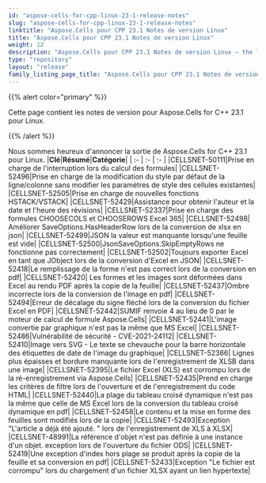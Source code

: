 ```yaml
---
id: "aspose-cells-for-cpp-linux-23-1-release-notes"
slug: "aspose-cells-for-cpp-linux-23-1-release-notes"
linktitle: "Aspose.Cells pour CPP 23.1 Notes de version Linux"
title: "Aspose.Cells pour CPP 23.1 Notes de version Linux"
weight: 12
description: "Aspose.Cells pour CPP 23.1 Notes de version Linux – the latest updates and fixes."
type: "repository"
layout: "release"
family_listing_page_title: "Aspose.Cells pour CPP 23.1 Notes de version Linux"
---
```

{{% alert color="primary" %}}

Cette page contient les notes de version pour Aspose.Cells for C++ 23.1 pour Linux.

{{% /alert %}}

Nous sommes heureux d'annoncer la sortie de Aspose.Cells for C++ 23.1 pour Linux.
|**Clé**|**Résumé**|**Catégorie**|
| :- | :- | :- |
|CELLSNET-50111|Prise en charge de l'interruption lors du calcul des formules|
|CELLSNET-52496|Prise en charge de la modification du style par défaut de la ligne/colonne sans modifier les paramètres de style des cellules existantes|
|CELLSNET-52505|Prise en charge de nouvelles fonctions HSTACK/VSTACK|
|CELLSNET-52429|Assistance pour obtenir l'auteur et la date et l'heure des révisions|
|CELLSNET-52337|Prise en charge des formules CHOOSECOLS et CHOOSEROWS Excel 365|
|CELLSNET-52498| Améliorer SaveOptions.HasHeaderRow lors de la conversion de xlsx en json|
|CELLSNET-52499|JSON la valeur est manquante lorsqu'une feuille est vide|
|CELLSNET-52500|JsonSaveOptions.SkipEmptyRows ne fonctionne pas correctement|
|CELLSNET-52502|Toujours exporter Excel en tant que JObject lors de la conversion d'Excel en JSON|
|CELLSNET-52418|Le remplissage de la forme n'est pas correct lors de la conversion en pdf|
|CELLSNET-52420| Les formes et les images sont déformées dans Excel au rendu PDF après la copie de la feuille|
|CELLSNET-52437|Ombre incorrecte lors de la conversion de l'image en pdf|
|CELLSNET-52494|Erreur de décalage du signe fléché lors de la conversion du fichier Excel en PDF|
|CELLSNET-52442|SUMIF renvoie 4 au lieu de 0 par le moteur de calcul de formule Aspose.Cells|
|CELLSNET-52441|L'image convertie par graphique n'est pas la même que MS Excel|
|CELLSNET-52486|Vulnérabilité de sécurité - CVE-2021-24112|
|CELLSNET-52410|Image vers SVG - Le texte se chevauche pour la barre horizontale des étiquettes de date de l'image du graphique|
|CELLSNET-52366| Lignes plus épaisses et bordure manquante lors de l'enregistrement de XLSB dans une image|
|CELLSNET-52395|Le fichier Excel (XLS) est corrompu lors de la ré-enregistrement via Aspose.Cells|
|CELLSNET-52435|Prend en charge les critères de filtre lors de l'ouverture et de l'enregistrement du code HTML|
|CELLSNET-52440|La plage du tableau croisé dynamique n'est pas la même que celle de MS Excel lors de la conversion du tableau croisé dynamique en pdf|
|CELLSNET-52458|Le contenu et la mise en forme des feuilles sont modifiés lors de la copie|
|CELLSNET-52493|Exception "L'article a déjà été ajouté. " lors de l'enregistrement de XLS à XLSX|
|CELLSNET-48991|La référence d'objet n'est pas définie à une instance d'un objet. exception lors de l'ouverture du fichier ODS|
|CELLSNET-52419|Une exception d'index hors plage se produit après la copie de la feuille et sa conversion en pdf|
|CELLSNET-52433|Exception "Le fichier est corrompu" lors du chargement d'un fichier XLSX ayant un lien hypertexte|
